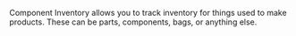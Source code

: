 Component Inventory allows you to track inventory for things used to make products. These can be parts, components, bags, or anything else.